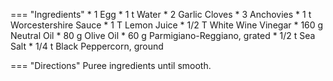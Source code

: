 === "Ingredients"
    * 1 Egg
    * 1 t Water
    * 2 Garlic Cloves
    * 3 Anchovies
    * 1 t Worcestershire Sauce
    * 1 T Lemon Juice
    * 1/2 T White Wine Vinegar
    * 160 g Neutral Oil
    * 80 g Olive Oil
    * 60 g Parmigiano-Reggiano, grated
    * 1/2 t Sea Salt
    * 1/4 t Black Peppercorn, ground

=== "Directions"
    Puree ingredients until smooth.

[^hurrell]:
    Hurrell, Sonny.
    ["STOP Buying Salad Dressing! My 5 Best Recipes."](https://www.youtube.com/watch?v=RF9aLBuW2-0)
    _YouTube: ThatDudeCanCook._
    31 May 2025.
